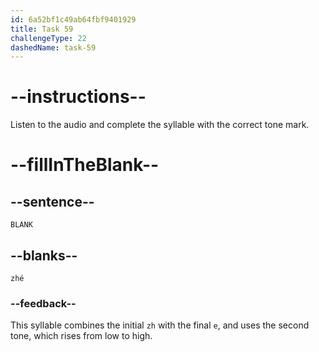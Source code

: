 ```yaml
---
id: 6a52bf1c49ab64fbf9401929
title: Task 59
challengeType: 22
dashedName: task-59
---
```


<!-- (Audio) A: zhé -->

# --instructions--

Listen to the audio and complete the syllable with the correct tone mark.

# --fillInTheBlank--

## --sentence--

`BLANK`

## --blanks--

`zhé`

### --feedback--

This syllable combines the initial `zh` with the final `e`, and uses the second tone, which rises from low to high.
